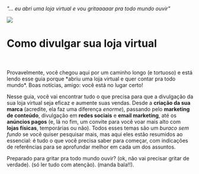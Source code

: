 *"... eu abri uma loja virtual e vou gritaaaaar pra todo mundo ouvir"*

![](http://minestore-blog.s3.amazonaws.com/wp-content/uploads/2014/08/post-megaphone.png)


# Como divulgar sua loja virtual
<br>
<br>
Provavelmente, você chegou aqui por um caminho longo (e tortuoso) e está lendo esse guia porque *abriu uma loja virtual e quer contar pra todo mundo*. Boas notícias, amigo: você está no lugar certo!

Nesse guia, você vai encontrar tudo o que precisa para que a divulgação da sua loja virtual seja eficaz e aumente suas vendas. Desde a **criação da sua marca** (acredite, ela faz uma diferença *enorme*), passando pelo **marketing de conteúdo**, divulgação em **redes sociais** e **email marketing**, até os **anúncios pagos** (e, lá no fim, um convite para você voar mais alto com **lojas físicas**, temporárias ou não). Todos esses temas são um *buraco sem fundo* se você quiser pesquisar mais, mas aqui eles estão resumidos ao essencial: é tudo o que você precisa saber para começar, com indicações de referências para se aprofundar melhor em cada um dos assuntos.

Preparado para gritar pra todo mundo ouvir? (ok, não vai precisar gritar de verdade). (só ler tudo com atenção). (manda bala!!).
